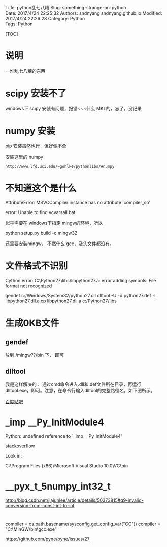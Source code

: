 Title: python乱七八糟
Slug: something-strange-on-python    
Date: 2017/4/24 22:25:32
Authors: sndnyang sndnyang.github.io
Modified: 2017/4/24 22:26:28
Category: Python  
Tags: Python  

[TOC]

# 说明

一堆乱七八糟的东西


# scipy 安装不了

windows下 scipy 安装有问题，报错~~~什么 MKL的，忘了，没记录

# numpy 安装

pip 安装虽然也行，但好像不全

安装这里的 numpy

    http://www.lfd.uci.edu/~gohlke/pythonlibs/#numpy

# 不知道这个是什么

AttributeError: MSVCCompiler instance has no attribute 'compiler_so'

error: Unable to find vcvarsall.bat

似乎需要在 windows下指定 mingw的环境，所以 

python setup.py build -c mingw32

还需要安装mingw， 不然什么 gcc，及头文件都没有。


# 文件格式不识别

Cython error: C:\Python27\libs/libpython27.a: error adding symbols: File format not recognized

gendef c:/Windows/System32/python27.dll
dlltool -U -d python27.def -l libpython27.dll.a
cp libpython27.dll.a c:/Python27/libs

# 生成0KB文件

## gendef

放到 /mingw??/bin 下， 即可

## dlltool

我是这样解决的：
通过cmd命令进入.dll和.def文件所在目录，再运行dlltool.exe，即可。注意，在命令行输入dlltool的完整路径名。如下图所示。

[百度贴吧](http://tieba.baidu.com/p/3804600448)

# _imp __Py_InitModule4

Python: undefined reference to `_imp __Py_InitModule4'

[stackoverflow](http://stackoverflow.com/questions/2842469/python-undefined-reference-to-imp-py-initmodule4)


Look in:

C:\Program Files (x86)\Microsoft Visual Studio 10.0\VC\bin


# __pyx_t_5numpy_int32_t

http://blog.csdn.net/jiajunlee/article/details/50373815#q9-invalid-conversion-from-const-int-to-int


# 

compiler = os.path.basename(sysconfig.get_config_var("CC"))
compiler = "C:\MinGW\bin\gcc.exe"

https://github.com/pyne/pyne/issues/27

